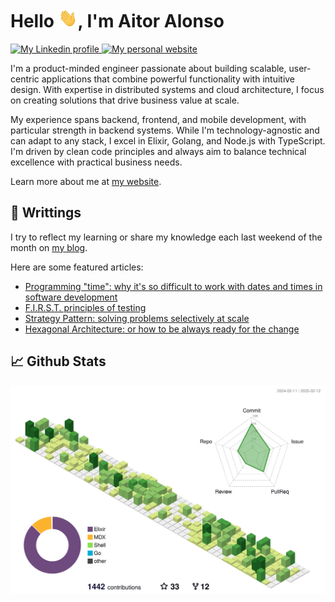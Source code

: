 <h1>Hello <img src="./assets/wave.gif" height="30px" style="height: 30px; max-height: 30px;">, I'm Aitor Alonso</h1>

<p>
  <a href="https://www.linkedin.com/in/aitoralonsonunez">
    <picture>
      <source media="(prefers-color-scheme: dark)" srcset="./assets/dark-mode/linkedin.svg">
      <source media="(prefers-color-scheme: light)" srcset="./assets/light-mode/linkedin.svg">
      <img alt="My Linkedin profile">
    </picture>
  </a>
  <a href="https://aalonso.dev?ref=github-bio">
    <picture>
      <source media="(prefers-color-scheme: dark)" srcset="./assets/dark-mode/link.svg">
      <source media="(prefers-color-scheme: light)" srcset="./assets/light-mode/link.svg">
      <img alt="My personal website">
    </picture>
  </a>
</p>

I'm a product-minded engineer passionate about building scalable, user-centric applications that combine powerful functionality with intuitive design. With expertise in distributed systems and cloud architecture, I focus on creating solutions that drive business value at scale.

My experience spans backend, frontend, and mobile development, with particular strength in backend systems. While I'm technology-agnostic and can adapt to any stack, I excel in Elixir, Golang, and Node.js with TypeScript. I'm driven by clean code principles and always aim to balance technical excellence with practical business needs.

Learn more about me at [my website](https://aalonso.dev/about?ref=github-bio).


## 📝 Writtings

I try to reflect my learning or share my knowledge each last weekend of the month on [my blog](https://aalonso.dev/blog?ref=github-bio).

Here are some featured articles:

- [Programming "time": why it's so difficult to work with dates and times in software development](https://aalonso.dev/blog/2024/programming-time-why-it-is-so-difficult-to-work-with-dates-and-times-in-software-development?ref=github-bio)
- [F.I.R.S.T. principles of testing](https://aalonso.dev/blog/2024/f-i-r-s-t-principles-of-testing?ref=github-bio)
- [Strategy Pattern: solving problems selectively at scale](https://aalonso.dev/blog/2022/strategy-pattern-solving-problems-selectively-at-scale?ref=github-bio)
- [Hexagonal Architecture: or how to be always ready for the change](https://aalonso.dev/blog/2022/hexagonal-architecture-or-how-to-be-always-ready-for-the-change?ref=github-bio)

## 📈 Github Stats

<p align="center" >
	<picture>
	  <source media="(prefers-color-scheme: dark)"  srcset="https://raw.githubusercontent.com/tairosonloa/tairosonloa/output-3d-contrib/night.svg" />
	  <source media="(prefers-color-scheme: light)" srcset="https://raw.githubusercontent.com/tairosonloa/tairosonloa/output-3d-contrib/day.svg" />
	  <img alt="github profile contributions chart"    src="https://raw.githubusercontent.com/tairosonloa/tairosonloa/output-3d-contrib/day.svg" />
	</picture>
</p>
